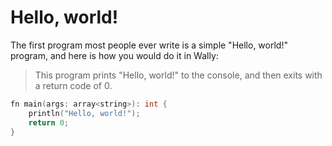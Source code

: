 # Hello, world!

The first program most people ever write is a simple "Hello, world!" program, and here is how you would do it in Wally:

> This program prints "Hello, world!" to the console, and then exits with a return code of 0.

```cpp
fn main(args: array<string>): int {
    println("Hello, world!");
    return 0;
}
```
